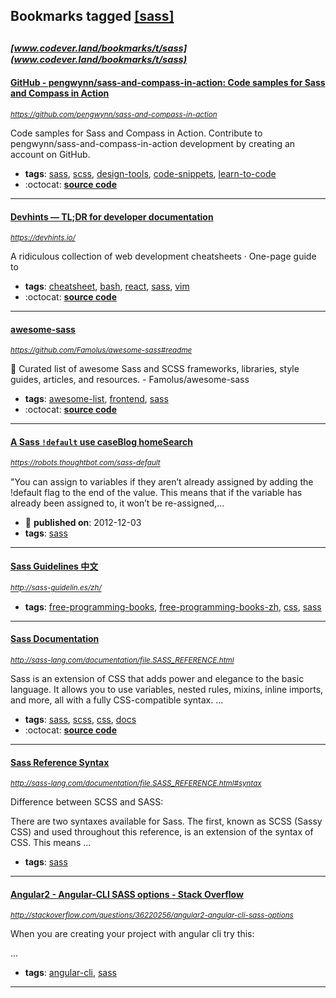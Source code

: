 ## Bookmarks tagged [[sass]](https://www.codever.land/search?q=[sass])

_<sup><sup>[www.codever.land/bookmarks/t/sass](www.codever.land/bookmarks/t/sass)</sup></sup>_
---
#### [GitHub - pengwynn/sass-and-compass-in-action: Code samples for Sass and Compass in Action](https://github.com/pengwynn/sass-and-compass-in-action)
_<sup>https://github.com/pengwynn/sass-and-compass-in-action</sup>_

Code samples for Sass and Compass in Action. Contribute to pengwynn/sass-and-compass-in-action development by creating an account on GitHub.
* **tags**: [sass](../tagged/sass.md), [scss](../tagged/scss.md), [design-tools](../tagged/design-tools.md), [code-snippets](../tagged/code-snippets.md), [learn-to-code](../tagged/learn-to-code.md)
* :octocat: **[source code](https://github.com/pengwynn/sass-and-compass-in-action)**
---
#### [Devhints — TL;DR for developer documentation](https://devhints.io/)
_<sup>https://devhints.io/</sup>_

A ridiculous collection of web development cheatsheets · One-page guide to 
* **tags**: [cheatsheet](../tagged/cheatsheet.md), [bash](../tagged/bash.md), [react](../tagged/react.md), [sass](../tagged/sass.md), [vim](../tagged/vim.md)
* :octocat: **[source code](https://github.com/rstacruz/cheatsheets)**
---
#### [awesome-sass](https://github.com/Famolus/awesome-sass#readme)
_<sup>https://github.com/Famolus/awesome-sass#readme</sup>_

🎨 Curated list of awesome Sass and SCSS frameworks, libraries, style guides, articles, and resources. - Famolus/awesome-sass
* **tags**: [awesome-list](../tagged/awesome-list.md), [frontend](../tagged/frontend.md), [sass](../tagged/sass.md)
* :octocat: **[source code](https://github.com/Famolus/awesome-sass#readme)**
---
#### [A Sass `!default` use caseBlog homeSearch](https://robots.thoughtbot.com/sass-default)
_<sup>https://robots.thoughtbot.com/sass-default</sup>_

"You can assign to variables if they aren’t already assigned by adding the !default flag to the end of the value. This means that if the variable has already been assigned to, it won’t be re-assigned,...
* :calendar: **published on**: 2012-12-03
* **tags**: [sass](../tagged/sass.md)
---
#### [Sass Guidelines 中文](http://sass-guidelin.es/zh/)
_<sup>http://sass-guidelin.es/zh/</sup>_

* **tags**: [free-programming-books](../tagged/free-programming-books.md), [free-programming-books-zh](../tagged/free-programming-books-zh.md), [css](../tagged/css.md), [sass](../tagged/sass.md)
---
#### [Sass Documentation ](http://sass-lang.com/documentation/file.SASS_REFERENCE.html)
_<sup>http://sass-lang.com/documentation/file.SASS_REFERENCE.html</sup>_

Sass is an extension of CSS that adds power and elegance to the basic language. It allows you to use variables, nested rules, mixins, inline imports, and more, all with a fully CSS-compatible syntax. ...
* **tags**: [sass](../tagged/sass.md), [scss](../tagged/scss.md), [css](../tagged/css.md), [docs](../tagged/docs.md)
* :octocat: **[source code](https://github.com/sass/sass)**
---
#### [Sass Reference Syntax](http://sass-lang.com/documentation/file.SASS_REFERENCE.html#syntax)
_<sup>http://sass-lang.com/documentation/file.SASS_REFERENCE.html#syntax</sup>_

Difference between SCSS and SASS:

There are two syntaxes available for Sass. The first, known as SCSS (Sassy CSS) and used throughout this reference, is an extension of the syntax of CSS. This means ...
* **tags**: [sass](../tagged/sass.md)
---
#### [Angular2 - Angular-CLI SASS options - Stack Overflow](http://stackoverflow.com/questions/36220256/angular2-angular-cli-sass-options)
_<sup>http://stackoverflow.com/questions/36220256/angular2-angular-cli-sass-options</sup>_

When you are creating your project with angular cli try this:

...
* **tags**: [angular-cli](../tagged/angular-cli.md), [sass](../tagged/sass.md)
---
